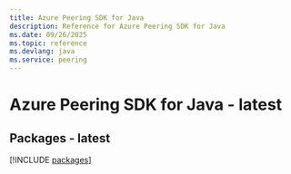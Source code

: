 ```yaml
---
title: Azure Peering SDK for Java
description: Reference for Azure Peering SDK for Java
ms.date: 09/26/2025
ms.topic: reference
ms.devlang: java
ms.service: peering
---
```

# Azure Peering SDK for Java - latest
## Packages - latest
[!INCLUDE [packages](peering-index.md)]
